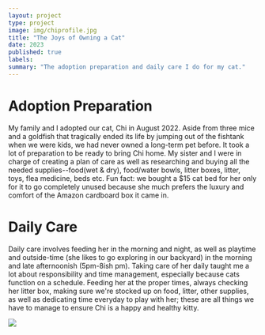 ```yaml
---
layout: project
type: project
image: img/chiprofile.jpg
title: "The Joys of Owning a Cat"
date: 2023
published: true
labels:
summary: "The adoption preparation and daily care I do for my cat."
---
```


# Adoption Preparation
My family and I adopted our cat, Chi in August 2022. Aside from three mice and a goldfish that tragically ended its life by jumping out of the fishtank when we were kids, we had never owned a long-term pet before. It took a lot of preparation to be ready to bring Chi home. My sister and I were in charge of creating a plan of care as well as researching and buying all the needed supplies--food(wet & dry), food/water bowls, litter boxes, litter, toys, flea medicine, beds etc. Fun fact: we bought a $15 cat bed for her only for it to go completely unused because she much prefers the luxury and comfort of the Amazon cardboard box it came in. 

# Daily Care
Daily care involves feeding her in the morning and night, as well as playtime and outside-time (she likes to go exploring in our backyard) in the morning and late afternoonish (5pm-8ish pm). Taking care of her daily taught me a lot about responsibility and time management, especially because cats function on a schedule. Feeding her at the proper times, always checking her litter box, making sure we're stocked up on food, litter, other supplies, as well as dedicating time everyday to play with her; these are all things we have to manage to ensure Chi is a happy and healthy kitty.

<img src="../img/chioutside.jpg">
